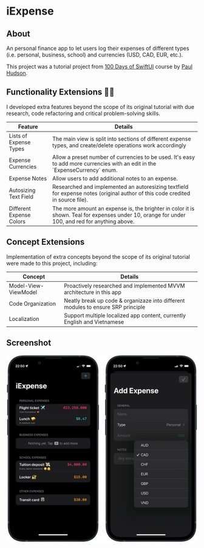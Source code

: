 #  iExpense

## About
An personal finance app to let users log their expenses of different types (i.e. personal, business, school) and currencies (USD, CAD, EUR, etc.).

This project was a tutorial project from [100 Days of SwiftUI](https://www.hackingwithswift.com/100/swiftui) course by [Paul Hudson](https://twitter.com/twostraws).

## Functionality Extensions 👨‍💻
I developed extra features beyond the scope of its original tutorial with due research, code refactoring and critical problem-solving skills.
<table>
	<thead>
		<tr>
			<th>Feature</th>
			<th>Details</th>
		</tr>
	</thead>
	<tbody>
		<tr>
			<td>Lists of Expense Types</td>
			<td>
			The main view is split into sections of different expense types, and create/delete operations work accordingly
			</td>
		</tr>
		<tr>
			<td>Expense Currencies</td>
			<td>Allow a preset number of currencies to be used. It's easy to add more currencies with an edit in the `ExpenseCurrency` enum.</td>
		</tr>
		<tr>
			<td>Expense Notes</td>
			<td>Allow users to add additional notes to an expense.</td>
		</tr>
		<tr>
			<td>Autosizing Text Field</td>
			<td>
				Researched and implemented an autoresizing textfield for expense notes (original author of this code credited in source file).
			</td>
		</tr>
		<tr>
			<td>Different Expense Colors</td>
			<td>The more amount an expense is, the brighter in color it is shown. Teal for expenses under 10, orange for under 100, and red for anything above.</td>
		</tr>
	</tbody>
</table>


## Concept Extensions
Implementation of extra concepts beyond the scope of its original tutorial were made to this project, including:
<table>
	<thead>
		<tr>
			<th>Concept</th>
			<th>Details</th>
		</tr>
	</thead>
	<tbody>
		<tr>
			<td>Model-View-ViewModel</td>
			<td>Proactively researched and implemented MVVM architecture in this app</td>
		</tr>
		<tr>
			<td>Code Organization</td>
			<td>Neatly break up code & organizaze into different modules to ensure SRP principle</td>
		</tr>
		<tr>
			<td>Localization</td>
			<td>Support multiple localized app content, currently English and Vietnamese</td>
		</tr>
	</tbody>
</table>

## Screenshot
![Screenshot](screenshots/screenshot.png)